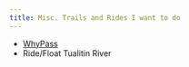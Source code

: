 ```yaml
---
title: Misc. Trails and Rides I want to do
---
```


* [WhyPass](https://www.singletracks.com/bike-trails/whypass.html)
* Ride/Float Tualitin River
